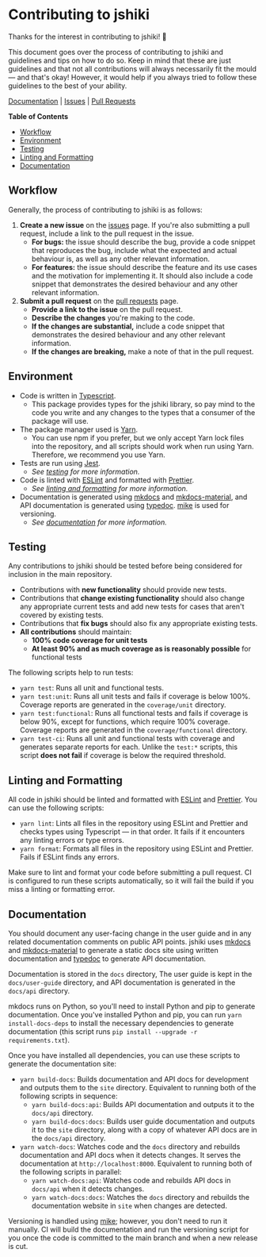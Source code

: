 # Contributing to jshiki

Thanks for the interest in contributing to jshiki! 🎉

This document goes over the process of contributing to jshiki and guidelines and tips on how to do so. Keep in mind that these are just guidelines and that not all contributions will always necessarily fit the mould — and that's okay! However, it would help if you always tried to follow these guidelines to the best of your ability.

[Documentation] | [Issues] | [Pull Requests]

**Table of Contents**

- [Workflow](#workflow)
- [Environment](#environment)
- [Testing](#testing)
- [Linting and Formatting](#linting-and-formatting)
- [Documentation](#documentation)

## Workflow

Generally, the process of contributing to jshiki is as follows:

1. **Create a new issue** on the [issues] page. If you're also submitting a pull request, include a link to the pull request in the issue.
   - **For bugs:** the issue should describe the bug, provide a code snippet that reproduces the bug, include what the expected and actual behaviour is, as well as any other relevant information.
   - **For features:** the issue should describe the feature and its use cases and the motivation for implementing it. It should also include a code snippet that demonstrates the desired behaviour and any other relevant information.
1. **Submit a pull request** on the [pull requests] page.
   - **Provide a link to the issue** on the pull request.
   - **Describe the changes** you're making to the code.
   - **If the changes are substantial,** include a code snippet that demonstrates the desired behaviour and any other relevant information.
   - **If the changes are breaking,** make a note of that in the pull request.

## Environment

- Code is written in [Typescript].
  - This package provides types for the jshiki library, so pay mind to the code you write and any changes to the types that a consumer of the package will use.
- The package manager used is [Yarn].
  - You can use npm if you prefer, but we only accept Yarn lock files into the repository, and all scripts should work when run using Yarn. Therefore, we recommend you use Yarn.
- Tests are run using [Jest].
  - _See [testing](#testing) for more information._
- Code is linted with [ESLint] and formatted with [Prettier].
  - _See [linting and formatting](#linting-and-formatting) for more information._
- Documentation is generated using [mkdocs] and [mkdocs-material], and API documentation is generated using [typedoc]. [mike] is used for versioning.
  - _See [documentation](#documentation) for more information._

## Testing

Any contributions to jshiki should be tested before being considered for inclusion in the main repository.

- Contributions with **new functionality** should provide new tests.
- Contributions that **change existing functionality** should also change any appropriate current tests and add new tests for cases that aren't covered by existing tests.
- Contributions that **fix bugs** should also fix any appropriate existing tests.
- **All contributions** should maintain:
  - **100% code coverage for unit tests**
  - **At least 90% and as much coverage as is reasonably possible** for functional tests

The following scripts help to run tests:

- `yarn test`: Runs all unit and functional tests.
- `yarn test:unit`: Runs all unit tests and fails if coverage is below 100%. Coverage reports are generated in the `coverage/unit` directory.
- `yarn test:functional`: Runs all functional tests and fails if coverage is below 90%, except for functions, which require 100% coverage. Coverage reports are generated in the `coverage/functional` directory.
- `yarn test-ci`: Runs all unit and functional tests with coverage and generates separate reports for each. Unlike the `test:*` scripts, this script **does not fail** if coverage is below the required threshold.

## Linting and Formatting

All code in jshiki should be linted and formatted with [ESLint] and [Prettier]. You can use the following scripts:

- `yarn lint`: Lints all files in the repository using ESLint and Prettier and checks types using Typescript — in that order. It fails if it encounters any linting errors or type errors.
- `yarn format`: Formats all files in the repository using ESLint and Prettier. Fails if ESLint finds any errors.

Make sure to lint and format your code before submitting a pull request. CI is configured to run these scripts automatically, so it will fail the build if you miss a linting or formatting error.

## Documentation

You should document any user-facing change in the user guide and in any related documentation comments on public API points. jshiki uses [mkdocs] and [mkdocs-material] to generate a static docs site using written documentation and [typedoc] to generate API documentation.

Documentation is stored in the `docs` directory, The user guide is kept in the `docs/user-guide` directory, and API documentation is generated in the `docs/api` directory.

mkdocs runs on Python, so you'll need to install Python and pip to generate documentation. Once you've installed Python and pip, you can run `yarn install-docs-deps` to install the necessary dependencies to generate documentation (this script runs `pip install --upgrade -r requirements.txt`).

Once you have installed all dependencies, you can use these scripts to generate the documentation site:

- `yarn build-docs`: Builds documentation and API docs for development and outputs them to the `site` directory. Equivalent to running both of the following scripts in sequence:
  - `yarn build-docs:api`: Builds API documentation and outputs it to the `docs/api` directory.
  - `yarn build-docs:docs`: Builds user guide documentation and outputs it to the `site` directory, along with a copy of whatever API docs are in the `docs/api` directory.
- `yarn watch-docs`: Watches code and the `docs` directory and rebuilds documentation and API docs when it detects changes. It serves the documentation at `http://localhost:8000`. Equivalent to running both of the following scripts in parallel:
  - `yarn watch-docs:api`: Watches code and rebuilds API docs in `docs/api` when it detects changes.
  - `yarn watch-docs:docs`: Watches the `docs` directory and rebuilds the documentation website in `site` when changes are detected.

Versioning is handled using [mike]; however, you don't need to run it manually. CI will build the documentation and run the versioning script for you once the code is committed to the main branch and when a new release is cut.

[documentation]: https://jshiki.io/main/user-guide
[issues]: https://github.com/adalinesimonian/jshiki/issues
[pull requests]: https://github.com/adalinesimonian/jshiki/pulls
[typescript]: https://www.typescriptlang.org/
[yarn]: https://yarnpkg.com/
[jest]: https://jestjs.io/
[eslint]: https://eslint.org/
[prettier]: https://prettier.io/
[mkdocs]: https://www.mkdocs.org/
[mkdocs-material]: https://squidfunk.github.io/mkdocs-material/
[typedoc]: https://typedoc.org/
[mike]: https://github.com/jimporter/mike
